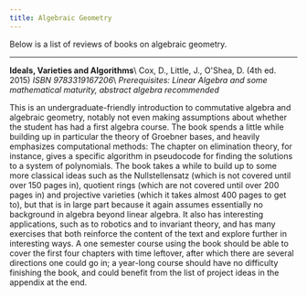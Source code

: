 ```yaml
---
title: Algebraic Geometry
---
```


Below is a list of reviews of books on algebraic geometry.

---
**Ideals, Varieties and Algorithms**\\
Cox, D., Little, J., O'Shea, D. (4th ed. 2015) *ISBN 9783319167206*\\
*Prerequisites: Linear Algebra and some mathematical maturity, abstract algebra recommended*

This is an undergraduate-friendly introduction to commutative algebra and algebraic geometry, notably not even making assumptions about whether the student has had a first algebra course. The book spends a little while building up in particular the theory of Groebner bases, and heavily emphasizes computational methods: The chapter on elimination theory, for instance, gives a specific algorithm in pseudocode for finding the solutions to a system of polynomials. The book takes a while to build up to some more classical ideas such as the Nullstellensatz (which is not covered until over 150 pages in), quotient rings (which are not covered until over 200 pages in) and projective varieties (which it takes almost 400 pages to get to), but that is in large part because it again assumes essentially no background in algebra beyond linear algebra. It also has interesting applications, such as to robotics and to invariant theory, and has many exercises that both reinforce the content of the text and explore further in interesting ways. A one semester course using the book should be able to cover the first four chapters with time leftover, after which there are several directions one could go in; a year-long course should have no difficulty finishing the book, and could benefit from the list of project ideas in the appendix at the end.